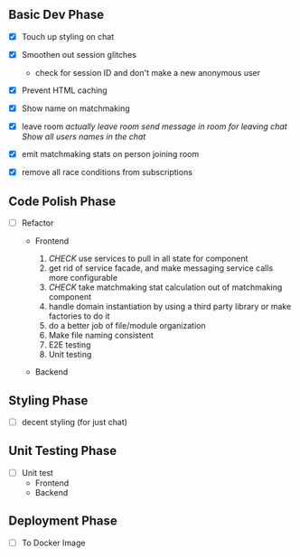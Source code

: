 ## Basic Dev Phase
- [x] Touch up styling on chat
- [x] Smoothen out session glitches
  * check for session ID and don't make a new anonymous user
- [x] Prevent HTML caching
- [x] Show name on matchmaking

- [x] leave room
  *actually leave room*
  *send message in room for leaving chat*
  *Show all users names in the chat*

- [x] emit matchmaking stats on person joining room
- [x] remove all race conditions from subscriptions


## Code Polish Phase
- [ ] Refactor
  * Frontend

    1. *CHECK* use services to pull in all state for component
    2. get rid of service facade, and make messaging service calls more configurable
    3. *CHECK* take matchmaking stat calculation out of matchmaking component
    4. handle domain instantiation by using a third party library or make factories to do it
    5. do a better job of file/module organization
    6. Make file naming consistent
    7. E2E testing
    8. Unit testing

  * Backend

## Styling Phase
- [ ] decent styling (for just chat)

## Unit Testing Phase
- [ ] Unit test
  * Frontend
  * Backend

## Deployment Phase
- [ ] To Docker Image

